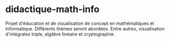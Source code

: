 # didactique-math-info
Projet d'éducation et de visualisation de concept en mathématiques et informatique.
Différents thèmes seront abordées. Entre autres, visualisation d'intégrales triple, algèbre linéaire et cryptographie.